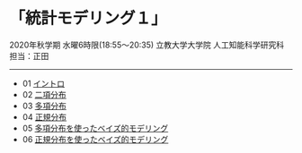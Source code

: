 # 「統計モデリング１」 
2020年秋学期 水曜6時限(18:55～20:35)
立教大学大学院 人工知能科学研究科 担当：正田

------

* 01 [イントロ](01_introduction.pdf)
* 02 [二項分布](02_binomial.pdf)
* 03 [多項分布](03_multinomial.pdf)
* 04 [正規分布](04_normal.pdf)
* 05 [多項分布を使ったベイズ的モデリング](05_dirichlet.pdf)
* 06 [正規分布を使ったベイズ的モデリング](06_normal_2.pdf)
